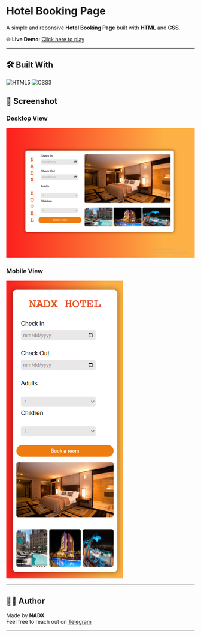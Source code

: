 
#  Hotel Booking Page

A simple and reponsive **Hotel Booking Page** built with **HTML** and **CSS**.

🌐 **Live Demo**: [Click here to play](https://nadxweb.netlify.app/hotel-booking/)

---

## 🛠️ Built With
![HTML5](https://img.shields.io/badge/-HTML5-E34F26?style=flat-square&logo=html5&logoColor=white)
![CSS3](https://img.shields.io/badge/-CSS3-1572B6?style=flat-square&logo=css3)


## 📸 Screenshot
### Desktop View
![Hotel Booking Preview1](images/desktop-preview.png)

### Mobile View
![Hotel Booking Preview2](images/mobile-preview.png)

---

## 👨‍💻 Author

Made  by **NADX**  
Feel free to reach out on [Telegram](https://t.me/nisimp)

---
